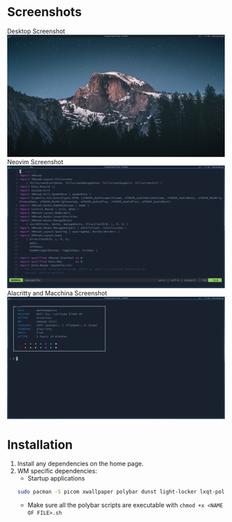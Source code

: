 # Screenshots
Desktop Screenshot
![](/screenshots/xmonad/desktop.png)
Neovim Screenshot
![](/screenshots/xmonad/nvim.png)
Alacritty and Macchina Screenshot
![](/screenshots/xmonad/terminal.png)

# Installation
1. Install any dependencies on the home page. 
2. WM specific dependencies:
    - Startup applications
    ```sh
    sudo pacman -S picom xwallpaper polybar dunst light-locker lxqt-policykit
    ```
    - Make sure all the polybar scripts are executable with `chmod +x <NAME OF
      FILE>.sh` 
